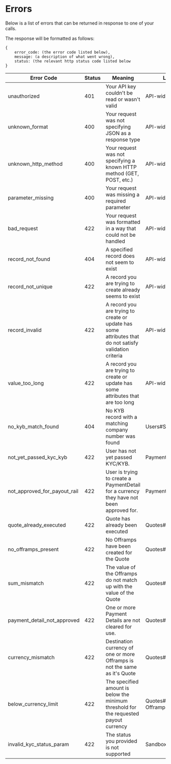 # Errors

Below is a list of errors that can be returned in response to one of your calls.

The response will be formatted as follows:

```json5
{
    error_code: (the error code listed below),
    message: (a description of what went wrong),
    status: (the relevant http status code listed below
}
```

| Error Code                       | Status | Meaning                                                                                                 | Location                       |
| -------------------------------- | ------ | ------------------------------------------------------------------------------------------------------- | ------------------------------ |
| unauthorized                     | 401    | Your API key couldn't be read or wasn't valid                                                           | API-wide                       |
| unknown\_format                  | 400    | Your request was not specifying JSON as a response type                                                 | API-wide                       |
| unknown\_http\_method            | 400    | Your request was not specifying a known HTTP method (GET, POST, etc.)                                   | API-wide                       |
| parameter\_missing               | 400    | Your request was missing a required parameter                                                           | API-wide                       |
| bad\_request                     | 422    | Your request was formatted in a way that could not be handled                                           | API-wide                       |
| record\_not\_found               | 404    | A specified record does not seem to exist                                                               | API-wide                       |
| record\_not\_unique              | 422    | A record you are trying to create already seems to exist                                                | API-wide                       |
| record\_invalid                  | 422    | A record you are trying to create or update has some attributes that do not satisfy validation criteria | API-wide                       |
| value\_too\_long                 | 422    | A record you are trying to create or update has some attributes that are too long                       | API-wide                       |
| no\_kyb\_match\_found            | 404    | No KYB record with a matching company number was found                                                  | Users#Sync\_kyb                |
| not\_yet\_passed\_kyc\_kyb       | 422    | User has not yet passed KYC/KYB.                                                                        | PaymentDetails#Create          |
| not\_approved\_for\_payout\_rail | 422    | User is trying to create a PaymentDetail for a currency they have not been approved for.                | PaymentDetails#Create          |
| quote\_already\_executed         | 422    | Quote has already been executed                                                                         | Quotes#Execute                 |
| no\_offramps\_present            | 422    | No Offramps have been created for the Quote                                                             | Quotes#Execute                 |
| sum\_mismatch                    | 422    | The value of the Offramps do not match up with the value of the Quote                                   | Quotes#Execute                 |
| payment\_detail\_not\_approved   | 422    | One or more Payment Details are not cleared for use.                                                    | Quotes#Execute                 |
| currency\_mismatch               | 422    | Destination currency of one or more Offramps is not the same as it's Quote                              | Quotes#Execute                 |
| below\_currency\_limit           | 422    | The specified amount is below the minimum threshold for the requested payout currency                   | Quotes#Create, Offramps#Create |
| invalid\_kyc\_status\_param      | 422    | The status you provided is not supported                                                                | Sandbox::Kyc#Update            |

